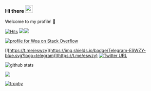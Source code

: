 ### Hi there <img src="https://media.giphy.com/media/hvRJCLFzcasrR4ia7z/giphy.gif" width="25px">

Welcome to my profile! 🎉  

[![Hits](https://hits.seeyoufarm.com/api/count/incr/badge.svg?url=https%3A%2F%2Fgithub.com%2FESWZY%2FESWZY&count_bg=%2379C83D&title_bg=%23555555&icon=&icon_color=%23E7E7E7&title=viewer+hits&edge_flat=false)](https://github.com/ESWZY) ![](https://hit.yhype.me/github/profile?user_id=32200887)[![](https://komarev.com/ghpvc/?username=ESWZY&color=blue)](https://github.com/ESWZY)

[![profile for Woa on Stack Overflow](https://stackexchange.com/users/flair/17721446.png)](https://stackoverflow.com/users/12866353/%e6%ad%a6%e7%8a%b6%e5%85%83)

[![https://t.me/eswzy](https://img.shields.io/badge/Telegram-ESWZY-blue.svg?logo=telegram)](https://t.me/eswzy)
[![Twitter URL](https://img.shields.io/badge/Twitter-eswzy-blue.svg?logo=twitter)](https://twitter.com/eswzy)

![github stats](https://github-readme-stats.vercel.app/api?username=ESWZY&show_icons=true&theme=tokyonight)

![](https://github-profile-summary-cards.vercel.app/api/cards/profile-details?username=eswzy)

[![trophy](https://github-profile-trophy.vercel.app/?username=eswzy&column=-1)](https://github.com/ryo-ma/github-profile-trophy)

